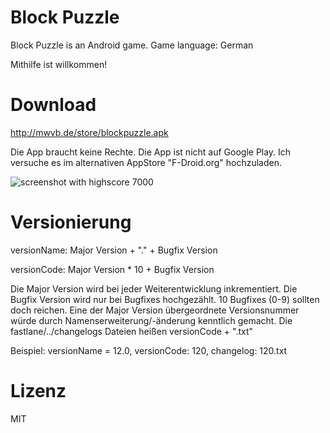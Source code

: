 # Block Puzzle

Block Puzzle is an Android game. Game language: German

Mithilfe ist willkommen!

# Download

http://mwvb.de/store/blockpuzzle.apk

Die App braucht keine Rechte. Die App ist nicht auf Google Play.
Ich versuche es im alternativen AppStore "F-Droid.org" hochzuladen.

![screenshot with highscore 7000](http://mwvb.de/7000.png "old screenshot")

# Versionierung

versionName: Major Version + "." + Bugfix Version

versionCode: Major Version * 10 + Bugfix Version

Die Major Version wird bei jeder Weiterentwicklung inkrementiert.
Die Bugfix Version wird nur bei Bugfixes hochgezählt. 10 Bugfixes (0-9) sollten doch reichen.
Eine der Major Version übergeordnete Versionsnummer würde durch Namenserweiterung/-änderung
kenntlich gemacht.
Die fastlane/../changelogs Dateien heißen versionCode + ".txt"

Beispiel: versionName = 12.0, versionCode: 120, changelog: 120.txt

# Lizenz

MIT

